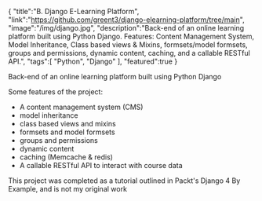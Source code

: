 {
    "title":"B. Django E-Learning Platform",
    "link":"https://github.com/greent3/django-elearning-platform/tree/main",
    "image":"/img/django.jpg",
    "description":"Back-end of an online learning platform built using Python Django. Features: Content Management System, Model Inheritance, Class based views & Mixins, formsets/model formsets, groups and permissions, dynamic content, caching, and a callable RESTful API.",
    "tags":[
          "Python",
          "Django"
        ],
    "featured":true
}


Back-end of an online learning platform built using Python Django

Some features of the project:
- A content management system (CMS)
- model inheritance
- class based views and mixins
- formsets and model formsets
- groups and permissions
- dynamic content
- caching (Memcache & redis)
- A callable RESTful API to interact with course data

This project was completed as a tutorial outlined in Packt's Django 4 By Example, and is not my original work
